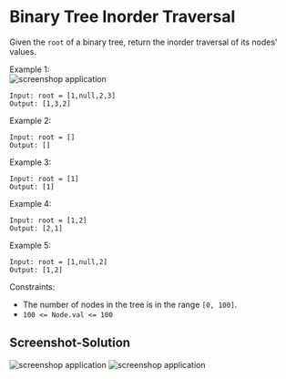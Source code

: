 # Binary Tree Inorder Traversal


Given the ```root``` of a binary tree, return the inorder traversal of its nodes' values.

 

Example 1: <br/>
![screenshop application](https://github.com/RefaelBeker7/C-Challenge-LeetCode/blob/main/Binary%20Tree%20Inorder%20Traversal/inorder_1.jpg)
```
Input: root = [1,null,2,3]
Output: [1,3,2] 
```
Example 2:
```
Input: root = []
Output: []
```
Example 3:
```
Input: root = [1]
Output: [1]
```
Example 4:

```
Input: root = [1,2]
Output: [2,1]
```
Example 5:

```
Input: root = [1,null,2]
Output: [1,2]
```

Constraints:

- The number of nodes in the tree is in the range ```[0, 100]```.
- ```100 <= Node.val <= 100```

Screenshot-Solution
---
![screenshop application](https://github.com/RefaelBeker7/C-Challenge-LeetCode/blob/main/Binary%20Tree%20Inorder%20Traversal/Screenshot2.png)
![screenshop application](https://github.com/RefaelBeker7/C-Challenge-LeetCode/blob/main/Binary%20Tree%20Inorder%20Traversal/Screenshot.png)

